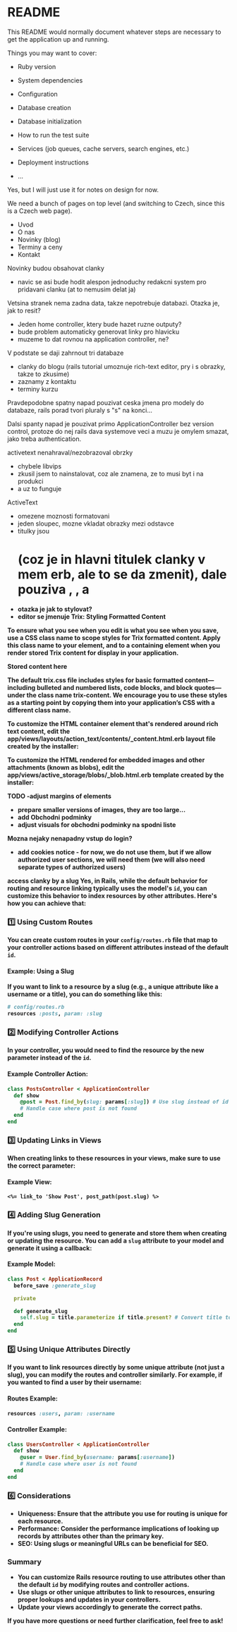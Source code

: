 # README

This README would normally document whatever steps are necessary to get the
application up and running.

Things you may want to cover:

* Ruby version

* System dependencies

* Configuration

* Database creation

* Database initialization

* How to run the test suite

* Services (job queues, cache servers, search engines, etc.)

* Deployment instructions

* ...


Yes, but I will just use it for notes on design for now.

We need a bunch of pages on top level (and switching to Czech, since this is a Czech web page).
- Uvod
- O nas
- Novinky (blog)
- Terminy a ceny
- Kontakt

Novinky budou obsahovat clanky

- navic se asi bude hodit alespon jednoduchy redakcni system pro pridavani clanku
 (at to nemusim delat ja)
 
 Vetsina stranek nema zadna data, takze nepotrebuje databazi. 
 Otazka je, jak to resit? 
 - Jeden home controller, ktery bude hazet ruzne outputy?
 - bude problem automaticky generovat linky pro hlavicku
 - muzeme to dat rovnou na application controller, ne?
 
 V podstate se daji zahrnout tri databaze
  - clanky do blogu (rails tutorial umoznuje rich-text editor, pry i s obrazky, takze to zkusime)
  - zaznamy z kontaktu
  - terminy kurzu
  
  
Pravdepodobne spatny napad pouzivat ceska jmena pro modely do databaze, rails porad tvori pluraly s "s" na konci...


Dalsi spanty napad je pouzivat primo ApplicationController bez version control, protoze 
do nej rails dava systemove veci a muzu je omylem smazat, jako treba authentication.


activetext nenahraval/nezobrazoval obrzky
 - chybele libvips
 - zkusil jsem to nainstalovat, coz ale znamena, ze to musi byt i na produkci
 - a uz to funguje

ActiveText
 - omezene moznosti formatovani
 - jeden sloupec, mozne vkladat obrazky mezi odstavce
 - titulky jsou <h1> (coz je in hlavni titulek clanky v mem erb, ale to se da zmenit), dale pouziva
 <strong>, <emph>, a <figcaption>
 - otazka je jak to stylovat?
 - editor se jmenuje Trix:
 Styling Formatted Content

To ensure what you see when you edit is what you see when you save, use a CSS class name to scope styles for Trix formatted content. Apply this class name to your <trix-editor> element, and to a containing element when you render stored Trix content for display in your application.

<trix-editor class="trix-content"></trix-editor>

<div class="trix-content">Stored content here</div>

The default trix.css file includes styles for basic formatted content—including bulleted and numbered lists, code blocks, and block quotes—under the class name trix-content. We encourage you to use these styles as a starting point by copying them into your application’s CSS with a different class name.


To customize the HTML container element that's rendered around rich text content, edit the app/views/layouts/action_text/contents/_content.html.erb layout file created by the installer:


To customize the HTML rendered for embedded images and other attachments (known as blobs), edit the app/views/active_storage/blobs/_blob.html.erb template created by the installer:




TODO
-adjust margins of elements
- prepare smaller versions of images, they are too large...
- add Obchodni podminky
- adjust visuals for obchodni podminky na spodni liste

Mozna nejaky nenapadny vstup do login?


- add cookies notice - for now, we do not use them, but if we allow authorized user sections, we will need them (we will also need separate types of authorized users)




access clanky by a slug
Yes, in Rails, while the default behavior for routing and resource linking typically uses the model's `id`, you can customize this behavior to index resources by other attributes. Here's how you can achieve that:

### **1️⃣ Using Custom Routes**
You can create custom routes in your `config/routes.rb` file that map to your controller actions based on different attributes instead of the default `id`.

#### **Example: Using a Slug**
If you want to link to a resource by a slug (e.g., a unique attribute like a username or a title), you can do something like this:

```ruby
# config/routes.rb
resources :posts, param: :slug
```

### **2️⃣ Modifying Controller Actions**
In your controller, you would need to find the resource by the new parameter instead of the `id`.

#### **Example Controller Action:**
```ruby
class PostsController < ApplicationController
  def show
    @post = Post.find_by(slug: params[:slug]) # Use slug instead of id
    # Handle case where post is not found
  end
end
```

### **3️⃣ Updating Links in Views**
When creating links to these resources in your views, make sure to use the correct parameter:

#### **Example View:**
```erb
<%= link_to 'Show Post', post_path(post.slug) %>
```

### **4️⃣ Adding Slug Generation**
If you're using slugs, you need to generate and store them when creating or updating the resource. You can add a `slug` attribute to your model and generate it using a callback:

#### **Example Model:**
```ruby
class Post < ApplicationRecord
  before_save :generate_slug

  private

  def generate_slug
    self.slug = title.parameterize if title.present? # Convert title to a slug
  end
end
```

### **5️⃣ Using Unique Attributes Directly**
If you want to link resources directly by some unique attribute (not just a slug), you can modify the routes and controller similarly. For example, if you wanted to find a user by their username:

#### **Routes Example:**
```ruby
resources :users, param: :username
```

#### **Controller Example:**
```ruby
class UsersController < ApplicationController
  def show
    @user = User.find_by(username: params[:username])
    # Handle case where user is not found
  end
end
```

### **6️⃣ Considerations**
- **Uniqueness**: Ensure that the attribute you use for routing is unique for each resource.
- **Performance**: Consider the performance implications of looking up records by attributes other than the primary key.
- **SEO**: Using slugs or meaningful URLs can be beneficial for SEO.

### **Summary**
- You can customize Rails resource routing to use attributes other than the default `id` by modifying routes and controller actions.
- Use slugs or other unique attributes to link to resources, ensuring proper lookups and updates in your controllers.
- Update your views accordingly to generate the correct paths.

If you have more questions or need further clarification, feel free to ask!
